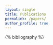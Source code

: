 ```yaml
---
layout: single
title: Publications
permalink: /papers/
author_profile: true
---
```


{% bibliography %}
